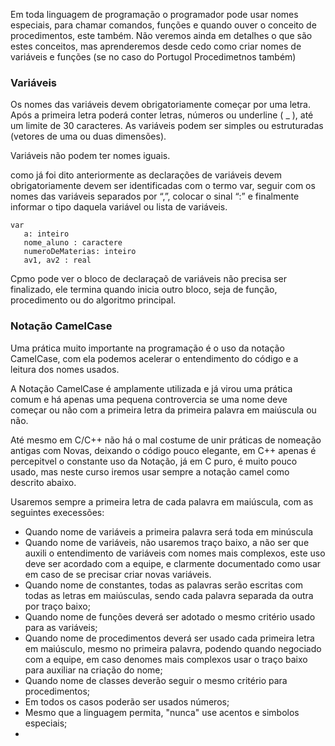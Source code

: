 Em toda linguagem de programação o programador pode usar nomes especiais, para chamar comandos, funções e quando ouver o conceito de procedimentos, este também. Não veremos ainda em detalhes o que são estes conceitos, mas aprenderemos desde cedo como criar nomes de variáveis e funções (se no caso do Portugol Procedimetnos também)

### Variáveis
Os nomes das variáveis devem obrigatoriamente começar por uma letra. Após a primeira letra poderá conter letras, números ou underline ( _ ), até um limite de 30 caracteres. As variáveis podem ser simples ou estruturadas (vetores de uma ou duas dimensões). 

Variáveis não podem ter nomes iguais.

como já foi dito anteriormente as declarações de variáveis devem obrigatoriamente devem ser identificadas com o termo var, seguir com os nomes das variáveis separados por “,”, colocar o sinal “:” e finalmente informar o tipo daquela variável ou lista de variáveis.

```
var 
   a: inteiro
   nome_aluno : caractere
   numeroDeMaterias: inteiro
   av1, av2 : real
```

Cpmo pode ver o bloco de declaraçaõ de variáveis não precisa ser finalizado, ele termina quando inicia outro bloco, seja de função, procedimento ou do algoritmo principal.

### Notação CamelCase
Uma prática muito importante na programação é o uso da notação CamelCase, com ela podemos acelerar o entendimento do código e a leitura dos nomes usados.

A Notação CamelCase é amplamente utilizada e já virou uma prática comum e há apenas uma pequena controvercia se uma nome deve começar ou não com a primeira letra da primeira palavra em maiúscula ou não.

Até mesmo em C/C++ não há o mal costume de unir práticas de nomeação antigas com Novas, deixando o código pouco elegante, em C++ apenas é percepitvel o constante uso da Notação, já em C puro, é muito pouco usado, mas neste curso iremos usar sempre a notação camel como descrito abaixo.

Usaremos sempre a primeira letra de cada palavra em maiúscula, com as seguintes execessões:

* Quando nome de variáveis a primeira palavra será toda em minúscula
* Quando nome de variáveis, não usaremos traço baixo, a não ser que auxili o entendimento de variáveis com nomes mais complexos, este uso deve ser acordado com a equipe, e clarmente documentado como usar em caso de se precisar criar novas variáveis.
* Quando nome de constantes, todas as palavras serão escritas com todas as letras em maiúsculas, sendo cada palavra separada da outra por traço baixo;
* Quando nome de funções deverá ser adotado o mesmo critério usado para as variáveis;
* Quando nome de procedimentos deverá ser usado cada primeira letra em maiúsculo, mesmo no primeira palavra, podendo quando negociado com a equipe, em caso denomes mais complexos usar o traço baixo para auxiliar na criação do nome;
* Quando nome de classes deverão seguir o mesmo critério para procedimentos;
* Em todos os casos poderão ser usados números;
* Mesmo que a linguagem permita, "nunca" use acentos e simbolos especiais;
* 

